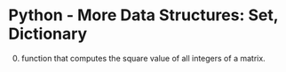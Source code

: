 # Python - More Data Structures: Set, Dictionary
0. function that computes the square value of all integers of a matrix.<br />
